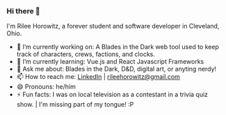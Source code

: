 ### Hi there 👋
I'm Rilee Horowitz, a forever student and software developer in Cleveland, Ohio.

- 🔭 I’m currently working on: A Blades in the Dark web tool used to keep track of characters, crews, factions, and clocks.
- 🌱 I’m currently learning: Vue.js and React Javascript Frameworks
- 💬 Ask me about: Blades in the Dark, D&D, digital art, or anyting nerdy!
- 📫 How to reach me: [LinkedIn](https://www.linkedin.com/in/rileehorowitz/) | rileehorowitz@gmail.com
- 😄 Pronouns: he/him
- ⚡ Fun facts: I was on local television as a contestant in a trivia quiz show. | I'm missing part of my tongue! :P
